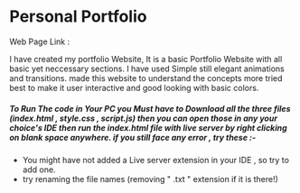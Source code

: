 # Personal Portfolio

Web Page Link :

I have created my portfolio Website, It is a basic Portfolio Website with all basic yet neccessary sections. I have used Simple still elegant animations and transitions. made this website to understand the concepts more tried best to make it user interactive and good looking with basic colors.

##### To Run The code in Your PC you Must have to Download all the three files (index.html , style.css , script.js) then you can open those in any your choice's IDE then run the index.html file with live server by right clicking on blank space anywhere. if you still face any error , try these :-

- You might have not added a Live server extension in your IDE , so try to add one.
- try renaming the file names (removing " .txt " extension if it is there!)
